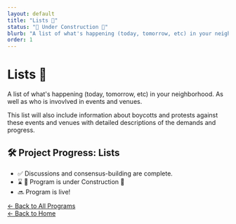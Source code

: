 ```yaml
---
layout: default
title: "Lists 📃"
status: "🚧 Under Construction 🚧"
blurb: "A list of what's happening (today, tomorrow, etc) in your neighborhood. As well as who is invovlved in events and venues. This list will also include information about boycotts and protests against these events and venues with detailed descriptions of the demands and progress."
order: 1
---
```


# Lists 📃

A list of what's happening (today, tomorrow, etc) in your neighborhood. As well as who is invovlved in events and venues.

This list will also include information about boycotts and protests against these events and venues with detailed descriptions of the demands and progress.


## 🛠️ Project Progress: Lists

- ✅ Discussions and consensus-building are complete.
- ⌛ 🚧 Program is under Construction 🚧
- 🔜 Program is live!

[← Back to All Programs](/program/)  
[← Back to Home](/)
